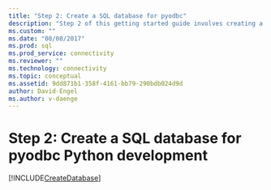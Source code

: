 ```yaml
---
title: "Step 2: Create a SQL database for pyodbc"
description: "Step 2 of this getting started guide involves creating a database in SQL Server or Azure SQL Database for the pyodbc sample."
ms.custom: ""
ms.date: "08/08/2017"
ms.prod: sql
ms.prod_service: connectivity
ms.reviewer: ""
ms.technology: connectivity
ms.topic: conceptual
ms.assetid: 9dd871b1-358f-4161-bb79-290bdb024d9d
author: David-Engel
ms.author: v-daenge
---
```

# Step 2: Create a SQL database for pyodbc Python development

[!INCLUDE[CreateDatabase](../../../includes/createdatabase.md)]
